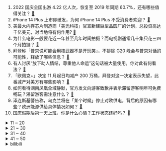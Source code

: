 1. 2022 国庆全国出游 4.22 亿人次，恢复至 2019 年同期 60.7%，还有哪些值得关注？ [:link:](https://www.zhihu.com/question/558122615)
2. iPhone 14 Plus 上市即破发，为何 iPhone 14 Plus 不受消费者欢迎？ [:link:](https://www.zhihu.com/question/558095816)
3. 美最大内存芯片制造商「美光科技」官宣新建巨型晶圆厂的计划，总投资高达千亿美元，对当地将有何作用? [:link:](https://www.zhihu.com/question/557928238)
4. 为什么电影一般要花近一年甚至几年时间拍摄？而电视剧通常几十集只花三四个月拍摄？ [:link:](https://www.zhihu.com/question/40679568)
5. 拜登称「普京说可能会用核武器不是开玩笑」，不排除 G20 峰会与普京对话的可能性，释放了哪些信息？ [:link:](https://www.zhihu.com/question/558116980)
6. 有人讨厌“放下助人情结，尊重他人命运”这句话被大量使用，你对此有何看法？ [:link:](https://www.zhihu.com/question/529567591)
7. 「欧佩克+」决定 11 月起日均减产 200 万桶，拜登对这一决定表示失望，此番减产对美方有哪些影响？ [:link:](https://www.zhihu.com/question/558073521)
8. 如何看待湖南凤凰全域静默，官方发文向游客致歉并表示滞留游客明年可免费畅玩？滞留游客需注意什么？ [:link:](https://www.zhihu.com/question/558085596)
9. 泽连斯基警告称，乌克兰将在「某个时候」停止对欧供电，背后的原因有哪些？欧洲能源供给具体情况如何？ [:link:](https://www.zhihu.com/question/558100773)
10. 国庆假期后第一天上班，你是什么心情？工作状态还好吗？ [:link:](https://www.zhihu.com/question/558160044)
<details>
<summary>11 ~ 20</summary>

11. 买纯电车现在有后悔了的吗？ [:link:](https://www.zhihu.com/question/555507814)
12. 外卖小哥为什么不开车送外卖？ [:link:](https://www.zhihu.com/question/555036544)
13. 为什么农民要让收购商赚钱？ [:link:](https://www.zhihu.com/question/547792034)
14. 俄官员称「北约进军亚太地区的路线已经清晰呈现」，亚太「北约化」可能实现吗？会对地区安全造成哪些冲击？ [:link:](https://www.zhihu.com/question/557979625)
15. 如何评价郑州「保交楼」行动中，147个已售停工、半停工商品住宅项目已实现145个全面、实质性复工？ [:link:](https://www.zhihu.com/question/558160107)
16. 交易最重要的是什么？ [:link:](https://www.zhihu.com/question/457311590)
17. 有哪些算法惊艳到了你？ [:link:](https://www.zhihu.com/question/26934313)
18. 大学生该怎么认清当下的就业环境呢？ [:link:](https://www.zhihu.com/question/530400161)
19. 赵文卓空中踢剑怎么做到的? [:link:](https://www.zhihu.com/question/557647301)
20. 有哪些可用于寒露节气的文案，相关的诗句和谚语有哪些？ [:link:](https://www.zhihu.com/question/414931657)
</details>
<details>
<summary>21 ~ 30</summary>

21. 为什么没人去发明一个超强信号的路由器直接覆盖一省范围给几千万人提供WiFi信号呢? [:link:](https://www.zhihu.com/question/555524687)
22. 德国前总理默克尔称「欧洲实现持久和平离不开俄罗斯参与」，如何评价这一表态？俄罗斯对欧洲来说意味着什么？ [:link:](https://www.zhihu.com/question/558092897)
23. 圆周率已被算到31.4万亿位，科学家如此执着，到底为了什么？ [:link:](https://www.zhihu.com/question/339359716)
24. 李诞说「雷霆雨露，俱是君恩，谢谢各位观众」，看着《脱口秀大会》走到第五季，你最大的感受是什么？ [:link:](https://www.zhihu.com/question/557839044)
25. 你觉得中山未来怎么样？ [:link:](https://www.zhihu.com/question/354589239)
26. 如何评价2022年“华为杯”研究生数学建模竞赛？ [:link:](https://www.zhihu.com/question/557873436)
27. 如何评价美剧《指环王：力量之戒》第一季第六集？ [:link:](https://www.zhihu.com/question/556857157)
28. 很多汽车的量产版车型和概念车相去甚远，车企费时费力打造概念车到底有什么意义？ [:link:](https://www.zhihu.com/question/550560377)
29. 怎样准备教资考试呢？ [:link:](https://www.zhihu.com/question/485237734)
30. 户口在北京，能不能去教育大省上学，回北京参加高考？ [:link:](https://www.zhihu.com/question/43644657)
</details>
<details>
<summary>31 ~ 40</summary>

31. 买了iPhone14pro后悔了吗？ [:link:](https://www.zhihu.com/question/554394209)
32. 为什么同一件衣服，穿搭博主和普通人穿起来的差别那么大？ [:link:](https://www.zhihu.com/question/497701192)
33. 有哪些仅凭半句就封神的诗句？ [:link:](https://www.zhihu.com/question/552026146)
34. 有没有一种可能，就是正物质是四维，反物质是五维，暗物质是混沌世界？ [:link:](https://www.zhihu.com/question/550277415)
35. 钱放手里不断贬值，有什么好的保值方法吗？ [:link:](https://www.zhihu.com/question/557712318)
36. 乌称俄利用核电站施压，俄重申反对核战争，这释放了哪些信息？ [:link:](https://www.zhihu.com/question/558077582)
37. 《西虹市首富》中王多鱼为什么选择挑战花光十亿而不是直接拿走一千万？ [:link:](https://www.zhihu.com/question/480644825)
38. 新一轮较强冷空气将影响我国中东部大部地区，多地现「断崖式」降温，一秒入冬是什么体验？需要注意哪些问题？ [:link:](https://www.zhihu.com/question/558115301)
39. 首届欧洲政治共同体领导人会议举行，该会议不会产生任何正式决议，如何评价其存在的意义？ [:link:](https://www.zhihu.com/question/558075262)
40. 日本首相岸田文雄执政满一年，日媒称其「不断做出让人不信和反感的言行」，他该如何挽回民众信赖？ [:link:](https://www.zhihu.com/question/558086090)
</details>
<details>
<summary>41 ~ 50</summary>

41. 世界上还会有人爱我吗？ [:link:](https://www.zhihu.com/question/558094227)
42. 数据称每年超 2000 万人退休，「新老人」如何养老？ [:link:](https://www.zhihu.com/question/558086357)
43. 海地霍乱疫情已致 7 人死亡，现有疑似病例 111 例，霍乱到底是什么？如何预防和治疗？ [:link:](https://www.zhihu.com/question/558115930)
44. 俄外交部称「油价上限」表明美国和欧盟与市场经济原则背道而驰，欧盟新一轮对俄制裁或将带来哪些影响？ [:link:](https://www.zhihu.com/question/558075543)
45. 高三为了自己的未来换同桌自私吗? [:link:](https://www.zhihu.com/question/552048624)
46. 鄱阳湖水位下降致鱼搁浅，村民捡鱼打包成箱运走，目前当地生态环境如何？捡鱼行为可能有哪些安全隐患？ [:link:](https://www.zhihu.com/question/558119661)
47. 我今年12岁，喜欢研究黎曼猜想，怎么办？ [:link:](https://www.zhihu.com/question/550534732)
48. 请告诉我，你努力学习是为了什么？ [:link:](https://www.zhihu.com/question/558086457)
49. 导师对于你的科研生涯有多重要？ [:link:](https://www.zhihu.com/question/317478237)
50. 有哪些漫画家的画风十年不变？ [:link:](https://www.zhihu.com/question/555001694)
</details><details>
<summary>bilibili</summary>

1. 【赵文卓踢刀】我真的劝了卓哥好久才勉强答应我说：那这次就不放剑气了吧！ [:link:](//www.bilibili.com/video/BV1cP41177FL)
2. 《原神》妮露角色PV——「曼舞流连」 [:link:](//www.bilibili.com/video/BV1NP411J7KM)
3. 【周淑怡x咬人猫x欣小萌】❤️  三人一起！爱你！ [:link:](//www.bilibili.com/video/BV1GG4y1W7qr)
4. 当得了诺贝尔奖后第一天上班 全场掌声雷动，然后… [:link:](//www.bilibili.com/video/BV1yT411P7in)
5. 哪国总理登上过UFO？【奇葩小国41】 [:link:](//www.bilibili.com/video/BV1YN4y1N76N)
6. 当我找了一堆up主重考科目二，公布成绩的时候我傻眼了… [:link:](//www.bilibili.com/video/BV1fG4y1W7dN)
7. 每一步都在意料之外 [:link:](//www.bilibili.com/video/BV15B4y1E7Pf)
8. 我们已经是成熟的川渝四大美男了~ [:link:](//www.bilibili.com/video/BV11T411P7u8)
9. 外卖小哥：这是你点的啵啵奶茶哦！ [:link:](//www.bilibili.com/video/BV1BR4y197CT)
10. 惊慌矿工 [:link:](//www.bilibili.com/video/BV1Ut4y1F7Ja)
<details>
<summary>11 ~ 20</summary>

11. 我结婚以后，这些美少女就托付给你们了【阅片无数特别篇】 [:link:](//www.bilibili.com/video/BV1qe411j79j)
12. 也许 这就是命 [:link:](//www.bilibili.com/video/BV1cT411N7MZ)
13. 我打了10000局排位，只为这一局的胜利！！ [:link:](//www.bilibili.com/video/BV1D8411s7ty)
14. 我本以为手打大铁锅已经是我的极限了，直到我遇到了手打牛肉丸.... [:link:](//www.bilibili.com/video/BV1NG4y1s7B3)
15. 贫穷限制了我的想象 [:link:](//www.bilibili.com/video/BV1vt4y1c73V)
16. 秀男友界的天花板！！！ [:link:](//www.bilibili.com/video/BV1iT411P7uR)
17. 【潮王】我不信谁敢穿这样上街 [:link:](//www.bilibili.com/video/BV1Ye4y167oz)
18. 【十月霸权】转生成为魔剑亚托克斯~暗裔的奇妙冒险（第一集） [:link:](//www.bilibili.com/video/BV1MG4y1s79t)
19. 万万没想到啊！今年物理诺奖是量子纠缠啊，这太炸裂了啊！ [:link:](//www.bilibili.com/video/BV1nG4y1W7go)
20. 除了追着牛啃，还有比《香菜牛肉》更简单的牛肉的做法了吗？ [:link:](//www.bilibili.com/video/BV1Mg411v7DL)
</details>
<details>
<summary>21 ~ 30</summary>

21. 有个社交恐惧症的朋友是什么体验！ [:link:](//www.bilibili.com/video/BV1aT411K78F)
22. 三年之期已到，我要回异世界啦 [:link:](//www.bilibili.com/video/BV1We4y1n7kV)
23. 哪个鬼才教你这么二创的？！DNA都给我创碎了！ [:link:](//www.bilibili.com/video/BV1fB4y1L7Se)
24. 【时代少年团】《浅炸一下吧！》01：重新相聚的时刻 [:link:](//www.bilibili.com/video/BV1BT411P7k4)
25. 吃光就是我们公司的工作内容 [:link:](//www.bilibili.com/video/BV1JN4y1N7hk)
26. 【warma】为了唱rap我咬到三次舌头 [:link:](//www.bilibili.com/video/BV1N24y197PX)
27. 今儿去打卡拉斯维加斯一家美式薯条餐厅！你们觉得这100刀花的值吗？ [:link:](//www.bilibili.com/video/BV1TT411P7Bo)
28. 这五个神器确实强大…… [:link:](//www.bilibili.com/video/BV1m841147N8)
29. 坚持热爱1万小时，就是普通人的逆袭捷径 [:link:](//www.bilibili.com/video/BV1ft4y1F7Bf)
30. 国庆第二天，给大家普及一个知识 [:link:](//www.bilibili.com/video/BV16V4y1N7jn)
</details>
<details>
<summary>31 ~ 40</summary>

31. ⚡每天一遍，家长升天⚡ [:link:](//www.bilibili.com/video/BV1924y1X7k4)
32. 当你尝试将虚假广告做成游戏... [:link:](//www.bilibili.com/video/BV1Ue4y1H7ER)
33. 中文系小伙走火入魔，在洛河里背诵《洛神赋》 [:link:](//www.bilibili.com/video/BV1HN4y1N7w5)
34. 还敢敲诈勒索，这波可还刑？ [:link:](//www.bilibili.com/video/BV1DP411E7Nm)
35. 趁着国庆终于有机会到南昌好好旅游了，除了好好放松，当然也要狠狠记录啊！ [:link:](//www.bilibili.com/video/BV1F8411x7hQ)
36. 【Stray Kids】"CASE 143" M/V [:link:](//www.bilibili.com/video/BV1jG411E7jh)
37. ⚡擦 大 哥⚡ [:link:](//www.bilibili.com/video/BV1se4y1n7pV)
38. 可我确实也会嫉妒啊... [:link:](//www.bilibili.com/video/BV1AT411N7LT)
39. 带女朋友去算命...算 了 个 鬼 ？！！ [:link:](//www.bilibili.com/video/BV1EB4y1j76F)
40. 《明日方舟》EP - A Sweet Rendez-vous [:link:](//www.bilibili.com/video/BV1Ye4y1B7ru)
</details>
<details>
<summary>41 ~ 50</summary>

41. 鸭子淋雨一动不动？ [:link:](//www.bilibili.com/video/BV1zG4y1H7kd)
42. 汤姆家到底多有钱？贫穷限制了我的想象！ [:link:](//www.bilibili.com/video/BV1Rg411a7x8)
43. 好好同大家道个别吧，我要为小芋圆挣生活费去了 [:link:](//www.bilibili.com/video/BV1ZR4y1971B)
44. [菊草TOON] 被兽人奴隶抓住的贵族 [:link:](//www.bilibili.com/video/BV13e4y167B3)
45. 真 假 养 猪 流 [:link:](//www.bilibili.com/video/BV1rP411n7Vk)
46. 还是那个动画渣 [:link:](//www.bilibili.com/video/BV1Gt4y1A7HN)
47. 【非官方S12主题曲】-《天选》中国风燃曲为LPL加油！ [:link:](//www.bilibili.com/video/BV1Ad4y1B7BN)
48. 躲闪摇!但是二次元 [:link:](//www.bilibili.com/video/BV1jT411P7d1)
49. 我点高香敬神明 抵我心中意难平 [:link:](//www.bilibili.com/video/BV1J24y197CR)
50. 物业大哥搭讪富二代女大学生业主？难说！【慧小媛】 [:link:](//www.bilibili.com/video/BV1gP41177jx)
</details>
<details>
<summary>51 ~ 60</summary>

51. 红墙下的南风 [:link:](//www.bilibili.com/video/BV1614y1a714)
52. 一键变美图的宝藏滤镜，妈妈再也不用担心我不会p图了 [:link:](//www.bilibili.com/video/BV1ze4y1r736)
53. 所以这波吃到天使大招的土龙，会有多帅？ [:link:](//www.bilibili.com/video/BV17N4y1A7cd)
54. 《拯救大兵小亮》 [:link:](//www.bilibili.com/video/BV1LT411P71b)
55. 本地帮会太有礼貌！香港古惑仔带老婆来海南做客，漠叔买车票送站。 [:link:](//www.bilibili.com/video/BV1HV4y1K7iZ)
56. 和 牛 战 斧 天 花 板 [:link:](//www.bilibili.com/video/BV16e4y1r7LA)
57. 再遛遛狗命没了 [:link:](//www.bilibili.com/video/BV1iW4y1n7RV)
58. 你们宿舍是个核电站是吧！ [:link:](//www.bilibili.com/video/BV1724y1d7y3)
59. 当代顶级替身文学，莫言帮余华签名，哈哈哈哈哈哈笑死 [:link:](//www.bilibili.com/video/BV1q8411s7g4)
60. 800W粉丝UP主开什么车？小潮院长新车首秀！ [:link:](//www.bilibili.com/video/BV1vR4y197mZ)
</details>
<details>
<summary>61 ~ 70</summary>

61. 【RAY】不等了！我把MG风灵高达1/100提前做出来了【水星的魔女】 [:link:](//www.bilibili.com/video/BV17G411n7dj)
62. 服务员:正方形？ [:link:](//www.bilibili.com/video/BV17N4y1N7NR)
63. 截瘫消防员急需救命治疗，全网寻找这几位医生教授！！！ [:link:](//www.bilibili.com/video/BV198411x7XH)
64. 老妈还是一如既往的细心。 [:link:](//www.bilibili.com/video/BV1kd4y1q79c)
65. 25年了，我们再也拍不出这么轰轰烈烈的故事了，一部国产史诗电影！《红河谷》 [:link:](//www.bilibili.com/video/BV1xN4y1A7GA)
66. 比完了，级别第五，对手很优秀，我继续努力，谢谢各位粉丝的支持。 [:link:](//www.bilibili.com/video/BV1C24y197f4)
67. 全 员 奸 臣 [:link:](//www.bilibili.com/video/BV14g411Y7iy)
68. 自助餐仨战士把厨师累坏了！ [:link:](//www.bilibili.com/video/BV1a14y187a6)
69. 进来看万叶教你丝滑转刀 [:link:](//www.bilibili.com/video/BV1KR4y1o7aZ)
70. 四周年快乐💕从大学到现在 [:link:](//www.bilibili.com/video/BV1LD4y1y7Qi)
</details>
<details>
<summary>71 ~ 80</summary>

71. 现在好了！就连最后的灯也熄灭了！ [:link:](//www.bilibili.com/video/BV1At4y1c7i1)
72. 父 慈 子 笑 [:link:](//www.bilibili.com/video/BV1Le4y1z7Lr)
73. 捡到一只黑猫警长 [:link:](//www.bilibili.com/video/BV19d4y1q7RE)
74. ［sad cat dance/灵能百分百］灵幻的sad "fox"dance [:link:](//www.bilibili.com/video/BV16t4y1F75v)
75. “风筝可以冷门，但不能邪门” [:link:](//www.bilibili.com/video/BV1Re4y1H7mC)
76. 高考语文134的积累本|学习方法分享|高三的语文学习经验 [:link:](//www.bilibili.com/video/BV1Qe4y1B795)
77. 地震腿吓软的网红猫找不到领养？还有人投毒？！！ [:link:](//www.bilibili.com/video/BV1yN4y1P7Vh)
78. 🐶行不行啊！细狗🐶 [:link:](//www.bilibili.com/video/BV1tB4y1E7ZF)
79. 国庆不放假啊  女儿都想我了... [:link:](//www.bilibili.com/video/BV1ct4y1A7pF)
80. 胆小者勿入 [:link:](//www.bilibili.com/video/BV14e4y1z7gn)
</details>
<details>
<summary>81 ~ 90</summary>

81. 《 金 属 机 械 萌 妹 成 长 指 南 》 [:link:](//www.bilibili.com/video/BV1bG411E7tN)
82. 正经一回：冬天没有花了，蜜蜂采什么？ [:link:](//www.bilibili.com/video/BV1mG4y1W7Ea)
83. 第一次去陌生up主家，几次差点流泪，还好都忍住了！！！ [:link:](//www.bilibili.com/video/BV1Q8411s785)
84. 【阿斗】血色婚礼名场面来袭，堪称美剧反转之最！美剧史诗巨作《权力的游戏》第12期 [:link:](//www.bilibili.com/video/BV1L8411x7m1)
85. 男生宿舍，当你有一个喜欢种花的室友 [:link:](//www.bilibili.com/video/BV1Fe411j7LA)
86. 要开始跟我动真格了是吧？ [:link:](//www.bilibili.com/video/BV1fN4y1P7DU)
87. 这嘴巴有鼻子有眼的 [:link:](//www.bilibili.com/video/BV16e4y1z7fb)
88. 赛诺cv连麦抽卡！提纳里cv：我要抽的是赛诺！儿子你怎么来了？#15 [:link:](//www.bilibili.com/video/BV1FD4y1y7EG)
89. 他说，怕自己的脸影响军人形象，怕媳妇儿看到，你愿意为这样一张脸点赞吗？致敬，辛苦了！ [:link:](//www.bilibili.com/video/BV1YN4y1N7P8)
90. 明天就要结婚了，老公拍出来太油腻，能反悔吗T T [:link:](//www.bilibili.com/video/BV1314y1h7up)
</details>
<details>
<summary>91 ~ 100</summary>

91. “这大概就是童话故事里的秋天吧” [:link:](//www.bilibili.com/video/BV1Ae4y1p7oq)
92. alticute:毛笔浅画一下雷电将军母子 [:link:](//www.bilibili.com/video/BV15B4y1E7RD)
93. 你骂我行，你发问号你看我喷不喷你就完事儿了 [:link:](//www.bilibili.com/video/BV1S24y1X7iR)
94. 广东人放假有多忙？ [:link:](//www.bilibili.com/video/BV1ke411L74i)
95. 出差回家发现三只猫都中毒了！连夜送去抢救才活下来 到底谁干的？ [:link:](//www.bilibili.com/video/BV1DT411P7gM)
96. 脸大必看‼️阔面明星都靠《新中式思路》变美！ [:link:](//www.bilibili.com/video/BV1NN4y1N7KZ)
97. 我的天，手皮都撕开了吗？液态乳液还能这么玩，节目效果拉满 [:link:](//www.bilibili.com/video/BV1rD4y1C719)
98. 笑不活了 [:link:](//www.bilibili.com/video/BV13t4y1c7GU)
99. 我们提前拿到了Ti11的周边... [:link:](//www.bilibili.com/video/BV1jT411P7Yv)
100. 一百万读评论，但是小羊！ [:link:](//www.bilibili.com/video/BV16G4y1H7xn)
</details></details>